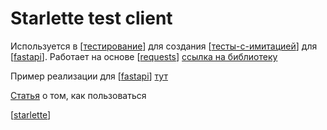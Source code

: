 # Starlette test client

Используется в [[тестирование]] для создания [[тесты-с-имитацией]] для [[fastapi]]. Работает на основе [[requests]] [ссылка на библиотеку](https://docs.python-requests.org/en/master/)

Пример реализации для [[fastapi]] [тут](https://fastapi.tiangolo.com/tutorial/testing/)

[Статья](https://www.starlette.io/testclient/) о том, как пользоваться

[[starlette]]

[//begin]: # "Autogenerated link references for markdown compatibility"
[тестирование]: ../lists/тестирование "Основные принципы тестровния"
[тесты-с-имитацией]: тесты-с-имитацией "Тесты-с-имитацией"
[fastapi]: ../lists/fastapi "Аastapi"
[requests]: requests "Requests"
[fastapi]: ../lists/fastapi "Аastapi"
[starlette]: starlette "Starlette"
[//end]: # "Autogenerated link references"